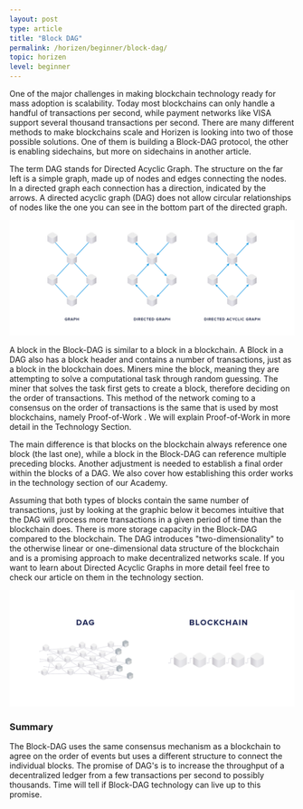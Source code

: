 ```yaml
---
layout: post
type: article
title: "Block DAG"
permalink: /horizen/beginner/block-dag/
topic: horizen
level: beginner
---
```


One of the major challenges in making blockchain technology ready for mass adoption is scalability. Today most blockchains can only handle a handful of transactions per second, while payment networks like VISA support several thousand transactions per second. There are many different methods to make blockchains scale and Horizen is looking into two of those possible solutions. One of them is building a Block-DAG protocol, the other is enabling sidechains, but more on sidechains in another article.

The term DAG stands for Directed Acyclic Graph. The structure on the far left is a simple graph, made up of nodes and edges connecting the nodes. In a directed graph each connection has a direction, indicated by the arrows. A directed acyclic graph (DAG) does not allow circular relationships of nodes like the one you can see in the bottom part of the directed graph.

![DAG](/assets/post_files/horizen/beginner/block-dag/dag.jpg)

A block in the Block-DAG is similar to a block in a blockchain. A Block in a DAG also has a block header and contains a number of transactions, just as a block in the blockchain does. Miners mine the block, meaning they are attempting to solve a computational task through random guessing. The miner that solves the task first gets to create a block, therefore deciding on the order of transactions. This method of the network coming to a consensus on the order of transactions is the same that is used by most blockchains, namely Proof-of-Work . We will explain Proof-of-Work in more detail in the Technology Section.

The main difference is that blocks on the blockchain always reference one block (the last one), while a block in the Block-DAG can reference multiple preceding blocks. Another adjustment is needed to establish a final order within the blocks of a DAG. We also cover how establishing this order works in the technology section of our Academy.

Assuming that both types of blocks contain the same number of transactions, just by looking at the graphic below it becomes intuitive that the DAG will process more transactions in a given period of time than the blockchain does. There is more storage capacity in the Block-DAG compared to the blockchain. The DAG introduces "two-dimensionality" to the otherwise linear or one-dimensional data structure of the blockchain and is a promising approach to make decentralized networks scale. If you want to learn about Directed Acyclic Graphs in more detail feel free to check our article on them in the technology section.

![DAG Blockchain](/assets/post_files/horizen/beginner/block-dag/DAG_BLOCKCHAIN.png)

### Summary

The Block-DAG uses the same consensus mechanism as a blockchain to agree on the order of events but uses a different structure to connect the individual blocks. The promise of DAG's is to increase the throughput of a decentralized ledger from a few transactions per second to possibly thousands. Time will tell if Block-DAG technology can live up to this promise.
